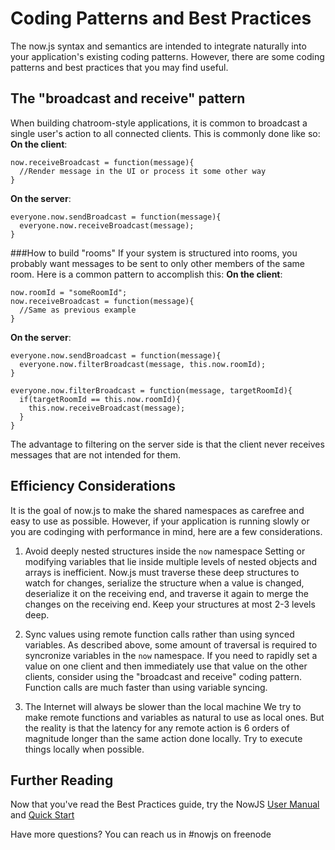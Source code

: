 Coding Patterns and Best Practices
==================================
The now.js syntax and semantics are intended to integrate naturally into your application's existing coding patterns. However, there are some coding patterns and best practices that you may find useful.

The "broadcast and receive" pattern
-----------------------------------
When building chatroom-style applications, it is common to broadcast a single user's action to all connected clients. This is commonly done like so:
**On the client**:

    now.receiveBroadcast = function(message){
      //Render message in the UI or process it some other way
    }

**On the server**:

    everyone.now.sendBroadcast = function(message){
      everyone.now.receiveBroadcast(message);
    }
    
###How to build "rooms"
If your system is structured into rooms, you probably want messages to be sent to only other members of the same room. Here is a common pattern to accomplish this:
**On the client**:

    now.roomId = "someRoomId";
    now.receiveBroadcast = function(message){
      //Same as previous example
    }
**On the server**:

    everyone.now.sendBroadcast = function(message){
      everyone.now.filterBroadcast(message, this.now.roomId);
    }
    
    everyone.now.filterBroadcast = function(message, targetRoomId){
      if(targetRoomId == this.now.roomId){
        this.now.receiveBroadcast(message);
      }
    }
    
The advantage to filtering on the server side is that the client never receives messages that are not intended for them.
    
Efficiency Considerations
-------------------------
It is the goal of now.js to make the shared namespaces as carefree and easy to use as possible. However, if your application is running slowly or you are codinging with performance in mind, here are a few considerations.

1. Avoid deeply nested structures inside the `now` namespace
Setting or modifying variables that lie inside multiple levels of nested objects and arrays is inefficient. Now.js must traverse these deep structures to watch for changes, serialize the structure when a value is changed, deserialize it on the receiving end, and traverse it again to merge the changes on the receiving end. Keep your structures at most 2-3 levels deep.

2. Sync values using remote function calls rather than using synced variables.
As described above, some amount of traversal is required to syncronize variables in the `now` namespace. If you need to rapidly set a value on one client and then immediately use that value on the other clients, consider using the "broadcast and receive" coding pattern. Function calls are much faster than using variable syncing.

3. The Internet will always be slower than the local machine
We try to make remote functions and variables as natural to use as local ones. But the reality is that the latency for any remote action is 6 orders of magnitude longer than the same action done locally. Try to execute things locally when possible.

Further Reading
----------------------
Now that you've read the Best Practices guide, try the NowJS [User Manual](http://nowjs.com/doc) and [Quick Start](http://nowjs.com/guide)

Have more questions? You can reach us in #nowjs on freenode